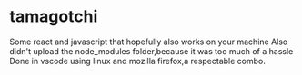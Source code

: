 # tamagotchi

Some react and javascript that hopefully also works on your machine
Also didn't upload the node_modules folder,because it was too much of a hassle
Done in vscode using linux and mozilla firefox,a respectable combo.
